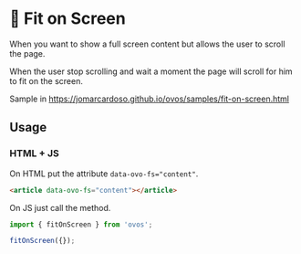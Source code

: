 # 🥚 Fit on Screen

When you want to show a full screen content but allows the user to scroll the page.

When the user stop scrolling and wait a moment the page will scroll for him to fit on the screen.

Sample in https://jomarcardoso.github.io/ovos/samples/fit-on-screen.html

## Usage

### HTML + JS

On HTML put the attribute `data-ovo-fs="content"`.

```html
<article data-ovo-fs="content"></article>
```

On JS just call the method.

```js
import { fitOnScreen } from 'ovos';

fitOnScreen({});
```
